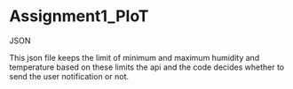 # Assignment1_PIoT
JSON 

This json file keeps the limit of minimum and maximum humidity and temperature 
based on these limits the api and the code decides whether to send the user notification or not. 
